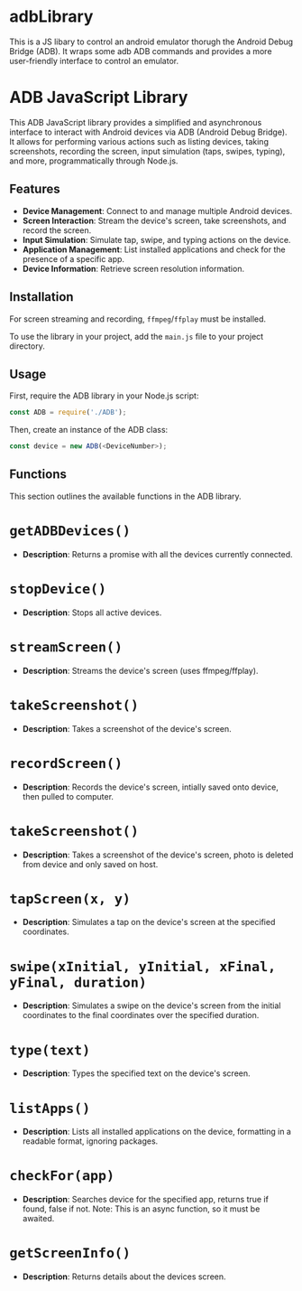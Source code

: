 # adbLibrary
 
This is a JS libary to control an android emulator thorugh the Android Debug Bridge (ADB). It wraps some adb ADB commands and provides a more user-friendly interface to control an emulator. 


# ADB JavaScript Library

This ADB JavaScript library provides a simplified and asynchronous interface to interact with Android devices via ADB (Android Debug Bridge). It allows for performing various actions such as listing devices, taking screenshots, recording the screen, input simulation (taps, swipes, typing), and more, programmatically through Node.js.

## Features

- **Device Management**: Connect to and manage multiple Android devices.
- **Screen Interaction**: Stream the device's screen, take screenshots, and record the screen.
- **Input Simulation**: Simulate tap, swipe, and typing actions on the device.
- **Application Management**: List installed applications and check for the presence of a specific app.
- **Device Information**: Retrieve screen resolution information.

## Installation

For screen streaming and recording, `ffmpeg`/`ffplay` must be installed.

To use the library in your project, add the `main.js` file to your project directory.

## Usage

First, require the ADB library in your Node.js script:

```js
const ADB = require('./ADB');
```

Then, create an instance of the ADB class:

```js
const device = new ADB(<DeviceNumber>);
```

## Functions

This section outlines the available functions in the ADB library.

# `getADBDevices()`

- **Description**: Returns a promise with all the devices currently connected.

# `stopDevice()`

- **Description**: Stops all active devices.

# `streamScreen()`

- **Description**: Streams the device's screen (uses ffmpeg/ffplay).

# `takeScreenshot()`

- **Description**: Takes a screenshot of the device's screen.

# `recordScreen()`

- **Description**: Records the device's screen, intially saved onto device, then pulled to computer.

# `takeScreenshot()`

- **Description**: Takes a screenshot of the device's screen, photo is deleted from device and only saved on host.

# `tapScreen(x, y)`

- **Description**: Simulates a tap on the device's screen at the specified coordinates.

# `swipe(xInitial, yInitial, xFinal, yFinal, duration)`

- **Description**: Simulates a swipe on the device's screen from the initial coordinates to the final coordinates over the specified duration.

# `type(text)`

- **Description**: Types the specified text on the device's screen.

# `listApps()`

- **Description**: Lists all installed applications on the device, formatting in a readable format, ignoring packages.


# `checkFor(app)`

- **Description**: Searches device for the specified app, returns true if found, false if not. Note: This is an async function, so it must be awaited.

# `getScreenInfo()`

- **Description**: Returns details about the devices screen. 
